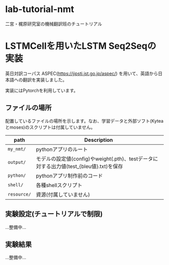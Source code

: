 # lab-tutorial-nmt
二宮・梶原研究室の機械翻訳班のチュートリアル

# LSTMCellを用いたLSTM Seq2Seqの実装
英日対訳コーパス ASPEC(https://jipsti.jst.go.jp/aspec/) を用いて、英語から日本語への翻訳を実装しました。

実装にはPytorchを利用しています。
## ファイルの場所
配置しているファイルの場所を示します。なお、学習データと外部ソフト(Kyteaとmoses)のスクリプトは付属していません。

| path | Description |
| --- | --- |
| `my_nmt/` | pythonアプリのルート |
| `output/` | モデルの設定値(config)やweight(.pth)、testデータに対する出力値(test_{bleu値}.txt)を保存 |
| `python/` | pythonアプリ制作前のコード |
| `shell/` | 各種shellスクリプト |
| `resource/` | 資源(付属していません) |

## 実験設定(チュートリアルで制限)
...整備中...

## 実験結果
...整備中...
